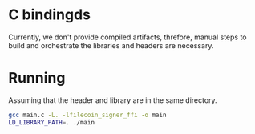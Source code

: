 # C bindingds

Currently, we don't provide compiled artifacts, threfore, manual steps to build and orchestrate the libraries and headers are necessary.

# Running

Assuming that the header and library are in the same directory.

```bash
gcc main.c -L. -lfilecoin_signer_ffi -o main
LD_LIBRARY_PATH=. ./main
```